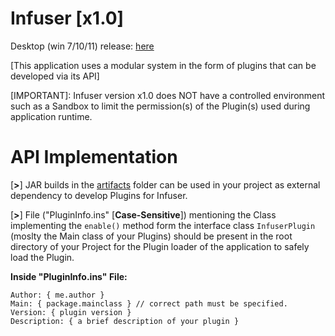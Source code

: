# Infuser [x1.0]

Desktop (win 7/10/11) release: [here](https://drive.google.com/file/d/1okFJQdnsYx9b4BtZNdU4nqbQTxeEwPne/view)

[This application uses a modular system in the form of plugins that can be developed via its API]

[IMPORTANT]: Infuser version x1.0 does NOT have a controlled environment such as a Sandbox
                     to limit the permission(s) of the Plugin(s) used during application runtime. 
# API Implementation

[**>**] JAR builds in the [artifacts](https://github.com/syanied/Infuser/tree/main/artifacts) folder can be used in your project as external dependency to develop Plugins for Infuser.

[**>**] File ("PluginInfo.ins" [**Case-Sensitive**]) mentioning the Class implementing the `enable()` method form the interface class `InfuserPlugin` (moslty the Main class of your Plugins) should be present in the root directory of your Project for the Plugin loader of the application to safely load the Plugin.

**Inside "PluginInfo.ins" File:**

```
Author: { me.author }
Main: { package.mainclass } // correct path must be specified.
Version: { plugin version }
Description: { a brief description of your plugin }
